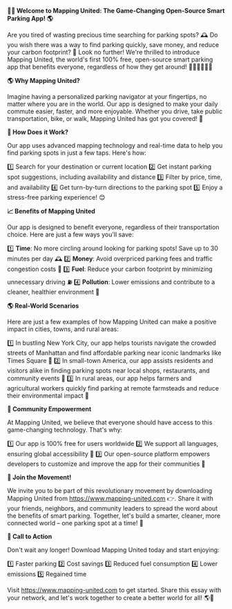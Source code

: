 **🚗💡 Welcome to Mapping United: The Game-Changing Open-Source Smart Parking App! 🌎**

Are you tired of wasting precious time searching for parking spots? 🕰️ Do you wish there was a way to find parking quickly, save money, and reduce your carbon footprint? 🌟 Look no further! We're thrilled to introduce Mapping United, the world's first 100% free, open-source smart parking app that benefits everyone, regardless of how they get around! 🚌🚂🏃‍♀️🚴‍♂️

**🌎 Why Mapping United?**

Imagine having a personalized parking navigator at your fingertips, no matter where you are in the world. Our app is designed to make your daily commute easier, faster, and more enjoyable. Whether you drive, take public transportation, bike, or walk, Mapping United has got you covered! 🌈

**🚗 How Does it Work?**

Our app uses advanced mapping technology and real-time data to help you find parking spots in just a few taps. Here's how:

1️⃣ Search for your destination or current location
2️⃣ Get instant parking spot suggestions, including availability and distance
3️⃣ Filter by price, time, and availability
4️⃣ Get turn-by-turn directions to the parking spot
5️⃣ Enjoy a stress-free parking experience! 😊

**📈 Benefits of Mapping United**

Our app is designed to benefit everyone, regardless of their transportation choice. Here are just a few ways you'll save:

1️⃣ **Time**: No more circling around looking for parking spots! Save up to 30 minutes per day 🕰️
2️⃣ **Money**: Avoid overpriced parking fees and traffic congestion costs 💸
3️⃣ **Fuel**: Reduce your carbon footprint by minimizing unnecessary driving ⛽️
4️⃣ **Pollution**: Lower emissions and contribute to a cleaner, healthier environment 🌿

**🌎 Real-World Scenarios**

Here are just a few examples of how Mapping United can make a positive impact in cities, towns, and rural areas:

1️⃣ In bustling New York City, our app helps tourists navigate the crowded streets of Manhattan and find affordable parking near iconic landmarks like Times Square 🗽️
2️⃣ In small-town America, our app assists residents and visitors alike in finding parking spots near local shops, restaurants, and community events 🎉
3️⃣ In rural areas, our app helps farmers and agricultural workers quickly find parking at remote farmsteads and reduce their environmental impact 🌾

**🤝 Community Empowerment**

At Mapping United, we believe that everyone should have access to this game-changing technology. That's why:

1️⃣ Our app is 100% free for users worldwide
2️⃣ We support all languages, ensuring global accessibility 💬
3️⃣ Our open-source platform empowers developers to customize and improve the app for their communities 🚀

**🌟 Join the Movement!**

We invite you to be part of this revolutionary movement by downloading Mapping United from https://www.mapping-united.com 👉. Share it with your friends, neighbors, and community leaders to spread the word about the benefits of smart parking. Together, let's build a smarter, cleaner, more connected world – one parking spot at a time! 🌈

**📢 Call to Action**

Don't wait any longer! Download Mapping United today and start enjoying:

1️⃣ Faster parking
2️⃣ Cost savings
3️⃣ Reduced fuel consumption
4️⃣ Lower emissions
5️⃣ Regained time

Visit https://www.mapping-united.com to get started. Share this essay with your network, and let's work together to create a better world for all! 🌎👏